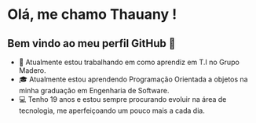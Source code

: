 # Olá, me chamo Thauany ! 
## Bem vindo ao meu perfil GitHub 👋

- 💼 Atualmente estou trabalhando em como aprendiz em T.I no Grupo Madero.
- 🎓 Atualmente estou aprendendo Programação Orientada a objetos na minha graduação em Engenharia de Software.
- 💻 Tenho 19 anos e estou sempre procurando evoluir na área de tecnologia, me aperfeiçoando um pouco mais a cada dia.
